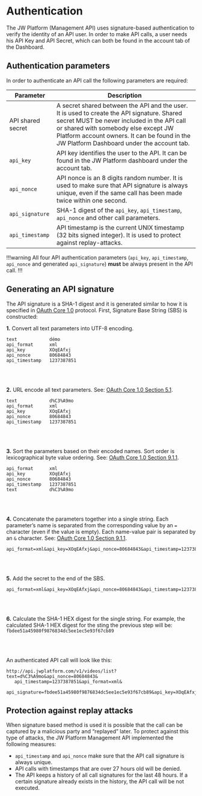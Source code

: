 # Authentication

The JW Platform (Management API) uses signature-based authentication to verify the identity of an API user. In order to make API calls, a user needs his API Key and API Secret, which can both be found in the account tab of the Dashboard.

## Authentication parameters

In order to authenticate an API call the following parameters are required:

| Parameter | Description |
| --- | --- |
| API shared secret | A secret shared between the API and the user. It is used to create the API signature. Shared secret MUST be never included in the API call or shared with somebody else except JW Platform account owners. It can be found in the JW Platform Dashboard under the account tab. |
| `api_key` | API key identifies the user to the API. It can be found in the JW Platform dashboard under the account tab. |
| `api_nonce` | API nonce is an 8 digits random number. It is used to make sure that API signature is always unique, even if the same call has been made twice within one second. |
| `api_signature` | SHA-1 digest of the `api_key`, `api_timestamp`, `api_nonce` and other call parameters. |
| `api_timestamp` | API timestamp is the current UNIX timestamp (32 bits signed integer). It is used to protect against replay-attacks. |

!!!warning
All four API authentication parameters (`api_key`, `api_timestamp`, `api_nonce` and generated `api_signature`) **must** be always present in the API call.
!!!

## Generating an API signature

The API signature is a SHA-1 digest and it is generated similar to how it is specified in <a href="http://oauth.net/core/1.0" target="_blank">OAuth Core 1.0</a> protocol. First, Signature Base String (SBS) is constructed:

**1.** Convert all text parameters into UTF-8 encoding.

```
text            démo
api_format      xml
api_key         XOqEAfxj
api_nonce       80684843
api_timestamp   1237387851
```
<br/><br/>

**2.** URL encode all text parameters. See: <a href="http://oauth.net/core/1.0#encoding_parameters" target="_blank">OAuth Core 1.0 Section 5.1</a>.

```
text            d%C3%A9mo
api_format      xml
api_key         XOqEAfxj
api_nonce       80684843
api_timestamp   1237387851
```

<br/><br/>

**3.** Sort the parameters based on their encoded names. Sort order is lexicographical byte value ordering. See: <a href="http://oauth.net/core/1.0#rfc.section.9.1.1" target="_blank">OAuth Core 1.0 Section 9.1.1</a>.

```
api_format      xml
api_key         XOqEAfxj
api_nonce       80684843
api_timestamp   1237387851
text            d%C3%A9mo
```

<br/><br/>

**4.** Concatenate the parameters together into a single string. Each parameter’s name is separated from the corresponding value by an `=` character (even if the value is empty). Each name-value pair is separated by an `&` character. See: <a href="http://oauth.net/core/1.0#rfc.section.9.1.1" target="_blank"> OAuth Core 1.0 Section 9.1.1</a>.

```
api_format=xml&api_key=XOqEAfxj&api_nonce=80684843&api_timestamp=1237387851&text=d%C3%A9mo
```

<br/><br/>

**5.** Add the secret to the end of the SBS.

```
api_format=xml&api_key=XOqEAfxj&api_nonce=80684843&api_timestamp=1237387851&text=d%C3%A9mouA96CFtJa138E2T5GhKfngml
```

<br/><br/>

**6.** Calculate the SHA-1 HEX digest for the single string. For example, the calculated SHA-1 HEX digest for the sting the previous step will be: `fbdee51a45980f9876834dc5ee1ec5e93f67cb89`

<br/><br/>

An authenticated API call will look like this:

```
http://api.jwplatform.com/v1/videos/list?text=d%C3%A9mo&api_nonce=80684843&
   api_timestamp=1237387851&api_format=xml&
   api_signature=fbdee51a45980f9876834dc5ee1ec5e93f67cb89&api_key=XOqEAfxj
```

## Protection against replay attacks

When signature based method is used it is possible that the call can be captured by a malicious party and “replayed” later. To protect against this type of attacks, the JW Platform Management API implemented the following measures:

* `api_timestamp` and `api_nonce` make sure that the API call signature is always unique.
* API calls with timestamps that are over 27 hours old will be denied.
* The API keeps a history of all call signatures for the last 48 hours. If a certain signature already exists in the history, the API call will be not executed.